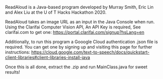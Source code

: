 ReadAloud is a Java-based program developed by Murray Smith, Eric Lin and Alex Liu at the U of T Hacks Hackathon 2020.

ReadAloud takes an image URL as an input in the Java Console when run. Using the Clarifai Computer Vision API, An API Key is required, See clarifai.com to get one: 
https://portal.clarifai.com/signup?hsLang=en

Additionally, to run this program a Gooogle Cloud authentication .json file is required. You can get one by signing up and visiting this page for further instructions:
https://cloud.google.com/text-to-speech/docs/quickstart-client-libraries#client-libraries-install-java

Once this is all done, extract the .zip and run MainClass.java for sweet results!

